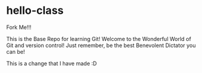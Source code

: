 # hello-class
Fork Me!!!

This is the Base Repo for learning Git! Welcome to the Wonderful World of Git and version control! Just remember, be the best Benevolent Dictator you can be!

This is a change that I have made :D
